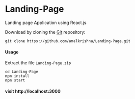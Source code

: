 # Landing-Page
Landing page Application using React.js



  Download by cloning the [Git](https://github.com/amalkrishna/Landing-Page) repository:

    git clone https://github.com/amalkrishna/Landing-Page.git

#### Usage

Extract the file `Landing-Page.zip`

```
cd Landing-Page
npm install
npm start
```

#### visit http://localhost:3000
